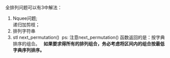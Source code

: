 全排列问题可以有3中解法：

1. Nquee问题;  
递归加剪枝；  
2. 排列字符串  
3. stl next_permutation()
  ps: 注意next_permutation() 函数返回的是：按字典排序的组合。   
  **如果要求得所有的排列组合，务必考虑将区间内的组合按最低字典序列排序。**

